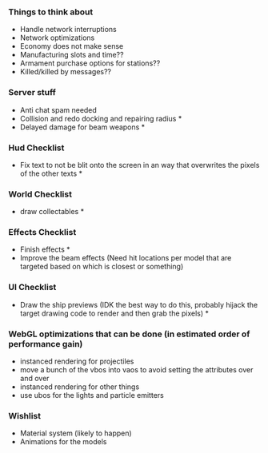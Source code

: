 ### Things to think about

- Handle network interruptions
- Network optimizations
- Economy does not make sense
- Manufacturing slots and time??
- Armament purchase options for stations??
- Killed/killed by messages??

### Server stuff

- Anti chat spam needed
- Collision and redo docking and repairing radius *
- Delayed damage for beam weapons *

### Hud Checklist

- Fix text to not be blit onto the screen in an way that overwrites the pixels of the other texts *

### World Checklist

- draw collectables *

### Effects Checklist

- Finish effects *
- Improve the beam effects (Need hit locations per model that are targeted based on which is closest or something)

### UI Checklist

- Draw the ship previews (IDK the best way to do this, probably hijack the target drawing code to render and then grab the pixels) *

### WebGL optimizations that can be done (in estimated order of performance gain)

- instanced rendering for projectiles
- move a bunch of the vbos into vaos to avoid setting the attributes over and over
- instanced rendering for other things
- use ubos for the lights and particle emitters

### Wishlist

- Material system (likely to happen)
- Animations for the models
